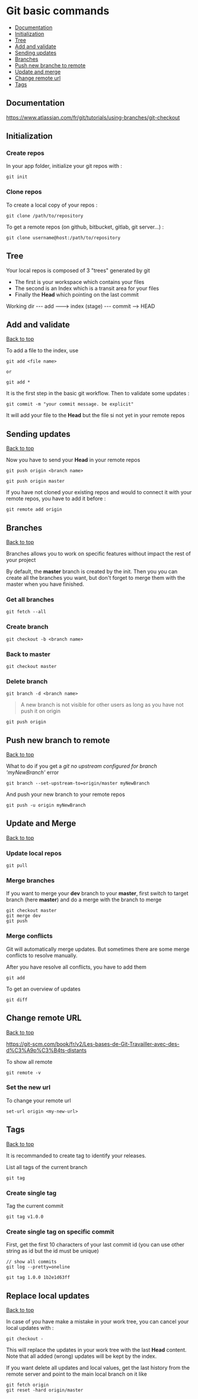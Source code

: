 # Git basic commands

* [Documentation](#documentation)     
* [Initialization](#initialisation)     
* [Tree](#tree)     
* [Add and validate](#add-and-validate)     
* [Sending updates](#sending-updates)     
* [Branches](#branches)     
* [Push new branche to remote](#push-new-branch-to-remote)     
* [Update and merge](#update-and-merge)     
* [Change remote url](#change-remote-url)     
* [Tags](#tags)     

## Documentation 

https://www.atlassian.com/fr/git/tutorials/using-branches/git-checkout

## Initialization

### Create repos

In your app folder, initialize your git repos with :

```
git init
```

### Clone repos

To create a local copy of your repos :

```
git clone /path/to/repository
```

To get a remote repos (on github, bitbucket, gitlab, git server...) :

```
git clone username@host:/path/to/repository
```

## Tree

Your local repos is composed of 3 "trees" generated by git
* The first is your workspace which contains your files
* The second is an Index which is a transit area for your files
* Finally the **Head** which pointing on the last commit

Working dir --- add ---> index (stage) --- commit --> HEAD

## Add and validate
[Back to top](#git-basic-commands)     

To add a file to the index, use 

```
git add <file name>

or 

git add *
```

It is the first step in the basic git workflow. Then to validate some updates :

```
git commit -m "your commit message. be explicit"
```

It will add your file to the **Head** but the file si not yet in your remote repos

## Sending updates
[Back to top](#git-basic-commands)     

Now you have to send your **Head** in your remote repos

```
git push origin <branch name>

git push origin master
```

If you have not cloned your existing repos and would to connect it with your remote repos, you have to add it before :

```
git remote add origin
```

## Branches
[Back to top](#git-basic-commands)     

Branches allows you to work on specific features without impact the rest of your project

By default, the **master** branch is created by the init. Then you you can create all the branches you want, but don't forget to merge them with the master when you have finished.

### Get all branches

```
git fetch --all
```

### Create branch

```
git checkout -b <branch name>
```

### Back to master

```
git checkout master
```

### Delete branch

```
git branch -d <branch name>
```

> A new branch is not visible for other users as long as you have not push it on origin

```
git push origin
```

## Push new branch to remote
[Back to top](#git-basic-commands)     

What to do if you get a *git no upstream configured for branch 'myNewBranch'* error
```
git branch --set-upstream-to=origin/master myNewBranch
```

And push your new branch to your remote repos
```
git push -u origin myNewBranch
```

## Update and Merge
[Back to top](#git-basic-commands)     

### Update local repos

```
git pull
```

### Merge branches

If you want to merge your **dev** branch to your **master**, first switch to target branch (here **master**) and do a merge with the branch to merge

```
git checkout master
git merge dev
git push
```

### Merge conflicts
Git will automatically merge updates. But sometimes there are some merge conflicts to resolve manually.

After you have resolve all conflicts, you have to add them
```
git add
```

To get an overview of updates
```
git diff
```

## Change remote URL
[Back to top](#git-basic-commands)     

https://git-scm.com/book/fr/v2/Les-bases-de-Git-Travailler-avec-des-d%C3%A9p%C3%B4ts-distants

To show all remote
````
git remote -v
````

### Set the new url

To change your remote url
````
set-url origin <my-new-url>
````

## Tags
[Back to top](#git-basic-commands)     

It is recommanded to create tag to identify your releases.

List all tags of the current branch

````
git tag
````

### Create single tag

Tag the current commit 
````
git tag v1.0.0
````

### Create single tag on specific commit

First, get the first 10 characters of your last commit id (you can use other string as id but the id must be unique)

```
// show all commits
git log --pretty=oneline

git tag 1.0.0 1b2e1d63ff
```

## Replace local updates
[Back to top](#git-basic-commands)     

In case of you have make a mistake in your work tree, you can cancel your local updates with :

```
git checkout -
```

This will replace the updates in your work tree with the last **Head** content. Note that all added (wrong) updates will be kept by the index.

If you want delete all updates and local values, get the last history from the remote server and point to the main local branch on it like


```
git fetch origin
git reset -hard origin/master
```
